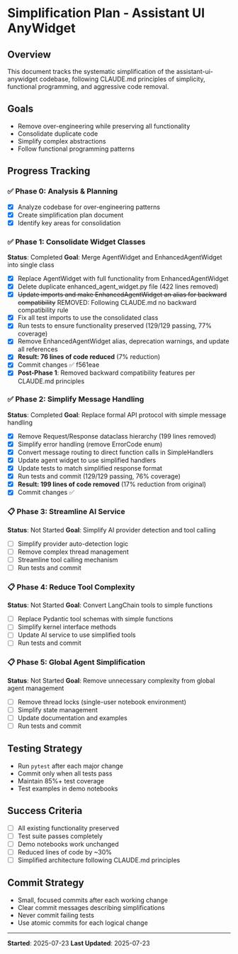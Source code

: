 # Simplification Plan - Assistant UI AnyWidget

## Overview

This document tracks the systematic simplification of the assistant-ui-anywidget codebase, following CLAUDE.md principles of simplicity, functional programming, and aggressive code removal.

## Goals

- Remove over-engineering while preserving all functionality
- Consolidate duplicate code
- Simplify complex abstractions
- Follow functional programming patterns

## Progress Tracking

### ✅ Phase 0: Analysis & Planning

- [x] Analyze codebase for over-engineering patterns
- [x] Create simplification plan document
- [x] Identify key areas for consolidation

### ✅ Phase 1: Consolidate Widget Classes

**Status**: Completed
**Goal**: Merge AgentWidget and EnhancedAgentWidget into single class

- [x] Replace AgentWidget with full functionality from EnhancedAgentWidget
- [x] Delete duplicate enhanced_agent_widget.py file (422 lines removed)
- [x] ~~Update imports and make EnhancedAgentWidget an alias for backward compatibility~~ REMOVED: Following CLAUDE.md no backward compatibility rule
- [x] Fix all test imports to use the consolidated class
- [x] Run tests to ensure functionality preserved (129/129 passing, 77% coverage)
- [x] Remove EnhancedAgentWidget alias, deprecation warnings, and update all references
- [x] **Result: 76 lines of code reduced** (7% reduction)
- [x] Commit changes ✅ f561eae
- [x] **Post-Phase 1**: Removed backward compatibility features per CLAUDE.md principles

### ✅ Phase 2: Simplify Message Handling

**Status**: Completed
**Goal**: Replace formal API protocol with simple message handling

- [x] Remove Request/Response dataclass hierarchy (199 lines removed)
- [x] Simplify error handling (remove ErrorCode enum)
- [x] Convert message routing to direct function calls in SimpleHandlers
- [x] Update agent widget to use simplified handlers
- [x] Update tests to match simplified response format
- [x] Run tests and commit (129/129 passing, 76% coverage)
- [x] **Result: 199 lines of code removed** (17% reduction from original)
- [x] Commit changes ✅

### 📋 Phase 3: Streamline AI Service

**Status**: Not Started
**Goal**: Simplify AI provider detection and tool calling

- [ ] Simplify provider auto-detection logic
- [ ] Remove complex thread management
- [ ] Streamline tool calling mechanism
- [ ] Run tests and commit

### 📋 Phase 4: Reduce Tool Complexity

**Status**: Not Started
**Goal**: Convert LangChain tools to simple functions

- [ ] Replace Pydantic tool schemas with simple functions
- [ ] Simplify kernel interface methods
- [ ] Update AI service to use simplified tools
- [ ] Run tests and commit

### 📋 Phase 5: Global Agent Simplification

**Status**: Not Started
**Goal**: Remove unnecessary complexity from global agent management

- [ ] Remove thread locks (single-user notebook environment)
- [ ] Simplify state management
- [ ] Update documentation and examples
- [ ] Run tests and commit

## Testing Strategy

- Run `pytest` after each major change
- Commit only when all tests pass
- Maintain 85%+ test coverage
- Test examples in demo notebooks

## Success Criteria

- [ ] All existing functionality preserved
- [ ] Test suite passes completely
- [ ] Demo notebooks work unchanged
- [ ] Reduced lines of code by ~30%
- [ ] Simplified architecture following CLAUDE.md principles

## Commit Strategy

- Small, focused commits after each working change
- Clear commit messages describing simplifications
- Never commit failing tests
- Use atomic commits for each logical change

---

**Started**: 2025-07-23
**Last Updated**: 2025-07-23
